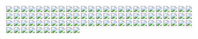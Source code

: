 <img src="customer-front-thymleaf-app/screenshots/1.PNG">
<img src="customer-front-thymleaf-app/screenshots/2.PNG">
<img src="customer-front-thymleaf-app/screenshots/3.PNG">
<img src="customer-front-thymleaf-app/screenshots/4.PNG">
<img src="customer-front-thymleaf-app/screenshots/5.PNG">
<img src="customer-front-thymleaf-app/screenshots/6.PNG">
<img src="customer-front-thymleaf-app/screenshots/7.PNG">
<img src="customer-front-thymleaf-app/screenshots/8.PNG">
<img src="customer-front-thymleaf-app/screenshots/9.PNG">
<img src="customer-front-thymleaf-app/screenshots/10.PNG">

<img src="customer-front-thymleaf-app/screenshots/11.PNG">
<img src="customer-front-thymleaf-app/screenshots/12.PNG">
<img src="customer-front-thymleaf-app/screenshots/13.PNG">
<img src="customer-front-thymleaf-app/screenshots/14.PNG">
<img src="customer-front-thymleaf-app/screenshots/15.PNG">
<img src="customer-front-thymleaf-app/screenshots/16.PNG">
<img src="customer-front-thymleaf-app/screenshots/17.PNG">
<img src="customer-front-thymleaf-app/screenshots/18.PNG">
<img src="customer-front-thymleaf-app/screenshots/19.PNG">
<img src="customer-front-thymleaf-app/screenshots/20.PNG">

<img src="customer-front-thymleaf-app/screenshots/21.PNG">
<img src="customer-front-thymleaf-app/screenshots/22.PNG">
<img src="customer-front-thymleaf-app/screenshots/23.PNG">
<img src="customer-front-thymleaf-app/screenshots/24.PNG">
<img src="customer-front-thymleaf-app/screenshots/25.PNG">
<img src="customer-front-thymleaf-app/screenshots/26.PNG">
<img src="customer-front-thymleaf-app/screenshots/27.PNG">
<img src="customer-front-thymleaf-app/screenshots/28.PNG">
<img src="customer-front-thymleaf-app/screenshots/29.PNG">
<img src="customer-front-thymleaf-app/screenshots/30.PNG">

<img src="customer-front-thymleaf-app/screenshots/31.PNG">
<img src="customer-front-thymleaf-app/screenshots/32.PNG">
<img src="customer-front-thymleaf-app/screenshots/33.PNG">
<img src="customer-front-thymleaf-app/screenshots/34.PNG">
<img src="customer-front-thymleaf-app/screenshots/35.PNG">
<img src="customer-front-thymleaf-app/screenshots/36.PNG">
<img src="customer-front-thymleaf-app/screenshots/37.PNG">
<img src="customer-front-thymleaf-app/screenshots/38.PNG">
<img src="customer-front-thymleaf-app/screenshots/39.PNG">
<img src="customer-front-thymleaf-app/screenshots/40.PNG">

<img src="customer-front-thymleaf-app/screenshots/41.PNG">
<img src="customer-front-thymleaf-app/screenshots/42.PNG">
<img src="customer-front-thymleaf-app/screenshots/43.PNG">
<img src="customer-front-thymleaf-app/screenshots/44.PNG">
<img src="customer-front-thymleaf-app/screenshots/45.PNG">
<img src="customer-front-thymleaf-app/screenshots/46.PNG">
<img src="customer-front-thymleaf-app/screenshots/47.PNG">
<img src="customer-front-thymleaf-app/screenshots/48.PNG">
<img src="customer-front-thymleaf-app/screenshots/49.PNG">
<img src="customer-front-thymleaf-app/screenshots/50.PNG">

<img src="customer-front-thymleaf-app/screenshots/51.PNG">
<img src="customer-front-thymleaf-app/screenshots/52.PNG">
<img src="customer-front-thymleaf-app/screenshots/53.PNG">
<img src="customer-front-thymleaf-app/screenshots/54.PNG">
<img src="customer-front-thymleaf-app/screenshots/55.PNG">
<img src="customer-front-thymleaf-app/screenshots/56.PNG">
<img src="customer-front-thymleaf-app/screenshots/57.PNG">
<img src="customer-front-thymleaf-app/screenshots/58.PNG">
<img src="customer-front-thymleaf-app/screenshots/59.PNG">
<img src="customer-front-thymleaf-app/screenshots/60.PNG">

<img src="customer-front-thymleaf-app/screenshots/61.PNG">
<img src="customer-front-thymleaf-app/screenshots/62.PNG">
<img src="customer-front-thymleaf-app/screenshots/63.PNG">
<img src="customer-front-thymleaf-app/screenshots/64.PNG">
<img src="customer-front-thymleaf-app/screenshots/65.PNG">
<img src="customer-front-thymleaf-app/screenshots/66.PNG">
<img src="customer-front-thymleaf-app/screenshots/67.PNG">
<img src="customer-front-thymleaf-app/screenshots/68.PNG">
<img src="customer-front-thymleaf-app/screenshots/69.PNG">
<img src="customer-front-thymleaf-app/screenshots/70.PNG">

<img src="customer-front-thymleaf-app/screenshots/71.PNG">
<img src="customer-front-thymleaf-app/screenshots/72.PNG">
<img src="customer-front-thymleaf-app/screenshots/73.PNG">
<img src="customer-front-thymleaf-app/screenshots/74.PNG">
<img src="customer-front-thymleaf-app/screenshots/75.PNG">
<img src="customer-front-thymleaf-app/screenshots/76.PNG">
<img src="customer-front-thymleaf-app/screenshots/77.PNG">
<img src="customer-front-thymleaf-app/screenshots/78.PNG">
<img src="customer-front-thymleaf-app/screenshots/79.PNG">
<img src="customer-front-thymleaf-app/screenshots/80.PNG">

<img src="customer-front-thymleaf-app/screenshots/81.PNG">
<img src="customer-front-thymleaf-app/screenshots/82.PNG">
<img src="customer-front-thymleaf-app/screenshots/83.PNG">
<img src="customer-front-thymleaf-app/screenshots/84.PNG">
<img src="customer-front-thymleaf-app/screenshots/85.PNG">